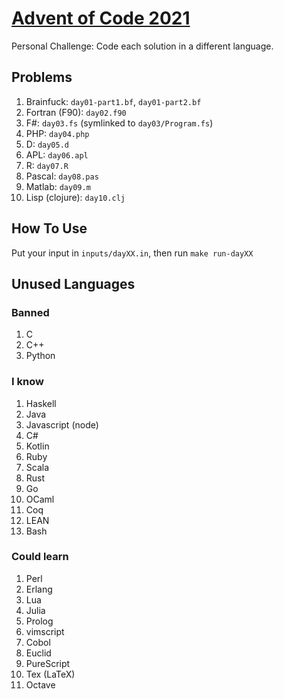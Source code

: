 [Advent of Code 2021](https://adventofcode.com/2021)
====================================================

Personal Challenge: Code each solution in a different language.

Problems
--------

1. Brainfuck: `day01-part1.bf`, `day01-part2.bf`
2. Fortran (F90): `day02.f90`
3. F#: `day03.fs` (symlinked to `day03/Program.fs`)
4. PHP: `day04.php`
5. D: `day05.d`
6. APL: `day06.apl`
7. R: `day07.R`
8. Pascal: `day08.pas`
9. Matlab: `day09.m`
10. Lisp (clojure): `day10.clj`

How To Use
----------

Put your input in `inputs/dayXX.in`, then run `make run-dayXX`

Unused Languages
----------------

### Banned
1. C
1. C++
1. Python

### I know

1. Haskell
1. Java
1. Javascript (node)
1. C#
1. Kotlin
1. Ruby
1. Scala
1. Rust
1. Go
1. OCaml
1. Coq
1. LEAN
1. Bash

### Could learn

1. Perl
1. Erlang
1. Lua
1. Julia
1. Prolog
1. vimscript
1. Cobol
1. Euclid
1. PureScript
1. Tex (LaTeX)
1. Octave
